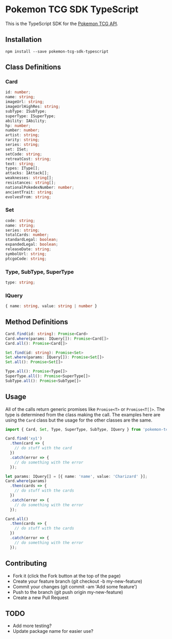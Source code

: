 # Pokemon TCG SDK TypeScript

This is the TypeScript SDK for the [Pokemon TCG API](https://pokemontcg.io).

## Installation 

```
npm install --save pokemon-tcg-sdk-typescript
```

## Class Definitions

### Card

```typescript
id: number;
name: string;
imageUrl: string;
imageUrlHighRes: string;
subType: ISubType;
superType: ISuperType;
ability: IAbility;
hp: number;
number: number;
artist: string;
rarity: string;
series: string;
set: ISet;
setCode: string;
retreatCost: string;
text: string;
types: IType[];
attacks: IAttack[];
weaknesses: string[];
resistances: string[];
nationalPokedexNumber: number;
ancientTrait: string;
evolvesFrom: string;
```

### Set

```typescript
code: string;
name: string;
series: string;
totalCards: number;
standardLegal: boolean;
expandedLegal: boolean;
releaseDate: string;
symbolUrl: string;
ptcgoCode: string;
```

### Type, SubType, SuperType

```typescript
type: string;
```

### IQuery

```typescript
{ name: string, value: string | number }
```

## Method Definitions

```typescript
Card.find(id: string): Promise<Card>
Card.where(params: IQuery[]): Promise<Card[]>
Card.all(): Promise<Card[]>

Set.find(id: string): Promise<Set>
Set.where(params: IQuery[]): Promise<Set[]>
Set.all(): Promise<Set[]>

Type.all(): Promise<Type[]>
SuperType.all(): Promise<SuperType[]>
SubType.all(): Promise<SubType[]>
```

## Usage

All of the calls return generic promises like `Promise<T>` or `Promise<T[]>`. The type is determined from the class making the call. The examples here are using the `Card` class but the usage for the other classes are the same.

```typescript
import { Card, Set, Type, SuperType, SubType, IQuery } from 'pokemon-tcg-sdk-typescript'

Card.find('xy1')
  .then(card => {
    // do stuff with the card
  })
  .catch(error => {
    // do something with the error
  });

let params: IQuery[] = [{ name: 'name', value: 'Charizard' }];
Card.where(params)
  .then(cards => {
    // do stuff with the cards
  })
  .catch(error => {
    // do something with the error
  });

Card.all()
  .then(cards => {
    // do stuff with the cards
  })
  .catch(error => {
    // do something with the error
  });
```

## Contributing
 * Fork it (click the Fork button at the top of the page)
 * Create your feature branch (git checkout -b my-new-feature)
 * Commit your changes (git commit -am 'Add some feature')
 * Push to the branch (git push origin my-new-feature)
 * Create a new Pull Request

## TODO
* Add more testing?
* Update package name for easier use?